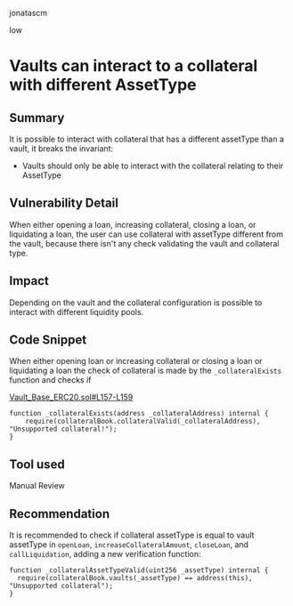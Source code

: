 jonatascm

low

# Vaults can interact to a collateral with different AssetType

## Summary

It is possible to interact with collateral that has a different assetType than a vault, it breaks the invariant:

- Vaults should only be able to interact with the collateral relating to their AssetType

## Vulnerability Detail

When either opening a loan, increasing collateral, closing a loan, or liquidating a loan, the user can use collateral with assetType different from the vault, because there isn't any check validating the vault and collateral type.

## Impact

Depending on the vault and the collateral configuration is possible to interact with different liquidity pools.

## Code Snippet

When either opening loan or increasing collateral or closing a loan or liquidating a loan the check of collateral is made by the `_collateralExists` function and checks if 

[Vault_Base_ERC20.sol#L157-L159](https://github.com/kree-dotcom/isomorph/tree/789338c8979ab75b8187781a2500908bb26dcdea/contracts/Vault_Base_ERC20.sol#L157-L159)

```solidity
function _collateralExists(address _collateralAddress) internal {
    require(collateralBook.collateralValid(_collateralAddress), "Unsupported collateral!");
}
```

## Tool used

Manual Review

## Recommendation

It is recommended to check if collateral assetType is equal to vault assetType in `openLoan`, `increaseCollateralAmount`, `closeLoan`, and `callLiquidation`, adding a new verification function:

```solidity
function _collateralAssetTypeValid(uint256 _assetType) internal {	
  require(collateralBook.vaults(_assetType) == address(this), "Unsupported collateral");
}
```